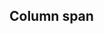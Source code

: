## Column span

<!-- <values.columnSpan> -->
<!-- </values.columnSpan> -->

<!-- <variants.columnSpan> -->
<!-- </variants.columnSpan> -->
